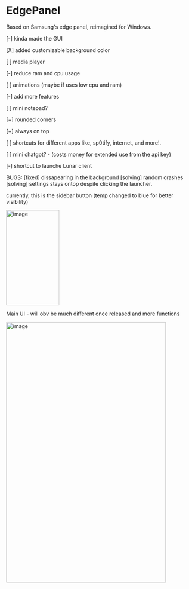 # EdgePanel


Based on Samsung's edge panel, reimagined for Windows.




[-] kinda made the GUI

[X] added customizable background color

[ ] media player

[-] reduce ram and cpu usage

[ ] animations (maybe if uses low cpu and ram)

[-] add more features

[ ] mini notepad? 

[+] rounded corners

[+] always on top

[ ] shortcuts for different apps like, sp0tify, internet, and more!.

[ ] mini chatgpt? - (costs money for extended use from the api key)

[-] shortcut to launche Lunar client





BUGS:
[fixed] dissapearing in the background
[solving] random crashes 
[solving] settings stays ontop despite clicking the launcher.





 currently, this is the sidebar button (temp changed to blue for better visibility) 
 
 <img width="142" height="255" alt="image" src="https://github.com/user-attachments/assets/e7e03231-a842-4d80-9d72-304c7b3cbe54" />


 Main UI - will obv be much different once released and more functions

<img width="428" height="698" alt="image" src="https://github.com/user-attachments/assets/c5b38e4c-b2c5-4024-943a-d0d3d54d9c93" />
